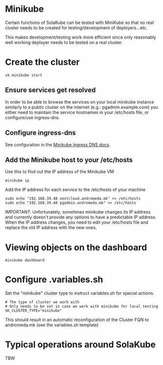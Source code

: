 # Minikube

Certain functions of SolaKube can be tested with MiniKube so that no real cluster needs to be created for testing/development of deployers...etc.

This makes development/testing work more efficient since only reasonably well working deployer needs to be tested on a real cluster.

# Create the cluster

~~~
sk minikube start
~~~

## Ensure services get resolved

In order to be able to browse the services on your local minikube instance similarly to a public cluster on the internet (e.g.: pgadmin.example.com) you either need to maintain the service hostnames in your /etc/hosts file, or configure/use ingress-dns.

## Configure ingress-dns

See confguration in the [Minikube Ingress DNS docs](https://github.com/kubernetes/minikube/tree/master/deploy/addons/ingress-dns). 

## Add the Minikube host to your /etc/hosts

Use this to find out the IP address of the Minikube VM
~~~
minikube ip
~~~

Add the IP address for each service to the /etc/hosts of your machine
~~~
sudo echo "192.168.39.48 nextcloud.andromeda.mk" >> /etc/hosts
sudo echo "192.168.39.48 pgadmin.andromeda.mk" >> /etc/hosts
~~~

IMPORTANT: Unfortunately, sometimes minikube changes its IP address and currently doesn't provide any options to have a predictable IP address. When the IP address changes, you need to edit your /etc/hosts file and replace the old IP address with the new ones. 

# Viewing objects on the dashboard

~~~
minikube dashboard
~~~

# Configure .variables.sh

Set the "minikube" cluster type to instruct variables.sh for special actions.

~~~
# The type of cluster we work with
# Only needs to be set in case we work with minikube for local testing
SK_CLUSTER_TYPE="minikube"
~~~

This should result in an automatic reconfiguration of the Cluster FQN to andromeda.mk (see the variables.sh template)


# Typical operations around SolaKube

TBW